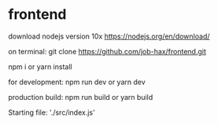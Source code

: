 # frontend

download nodejs version 10x
https://nodejs.org/en/download/

on terminal: 
git clone https://github.com/job-hax/frontend.git

npm i or yarn install

for development:
npm run dev or yarn dev

production build:
npm run build or yarn build

Starting file: './src/index.js'
